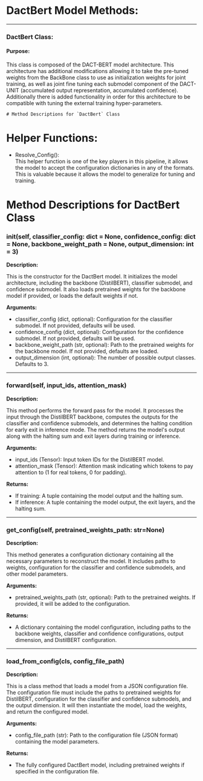 # DactBert Model Methods:  
---
### DactBert Class:
#### Purpose: 
This class is composed of the DACT-BERT model architecture. This architecture has additional modifications allowing
    it to take the pre-tuned weights from the BackBone class to use as initialization weights for joint training, as well
    as joint fine tuning each submodel component of the DACT-UNIT (accumulated output representation, accumulated confidence).
    Additionally there is added functionality in order for this architecture to be compatible with tuning the external training hyper-parameters.

    # Method Descriptions for `DactBert` Class

# Helper Functions:  
- Resolve_Config():  
    This helper function is one of the key players in this pipeline, it allows the model to accept the configuration dictionaries in any of the formats.
    This is valuable because it allows the model to generalize for tuning and training.

# Method Descriptions for DactBert Class

### __init__(self, classifier_config: dict = None, confidence_config: dict = None, backbone_weight_path = None, output_dimension: int = 3)

**Description:**

This is the constructor for the DactBert model. It initializes the model architecture, including the backbone (DistilBERT), classifier submodel, and confidence submodel. It also loads pretrained weights for the backbone model if provided, or loads the default weights if not.

**Arguments:**
- classifier_config (dict, optional): Configuration for the classifier submodel. If not provided, defaults will be used.
- confidence_config (dict, optional): Configuration for the confidence submodel. If not provided, defaults will be used.
- backbone_weight_path (str, optional): Path to the pretrained weights for the backbone model. If not provided, defaults are loaded.
- output_dimension (int, optional): The number of possible output classes. Defaults to 3.

---

### forward(self, input_ids, attention_mask)

**Description:**

This method performs the forward pass for the model. It processes the input through the DistilBERT backbone, computes the outputs for the classifier and confidence submodels, and determines the halting condition for early exit in inference mode. The method returns the model's output along with the halting sum and exit layers during training or inference.

**Arguments:**
- input_ids (Tensor): Input token IDs for the DistilBERT model.
- attention_mask (Tensor): Attention mask indicating which tokens to pay attention to (1 for real tokens, 0 for padding).

**Returns:**
- If training: A tuple containing the model output and the halting sum.
- If inference: A tuple containing the model output, the exit layers, and the halting sum.

---

### get_config(self, pretrained_weights_path: str=None)

**Description:**

This method generates a configuration dictionary containing all the necessary parameters to reconstruct the model. It includes paths to weights, configuration for the classifier and confidence submodels, and other model parameters.

**Arguments:**
- pretrained_weights_path (str, optional): Path to the pretrained weights. If provided, it will be added to the configuration.

**Returns:**
- A dictionary containing the model configuration, including paths to the backbone weights, classifier and confidence configurations, output dimension, and DistilBERT configuration.

---

### load_from_config(cls, config_file_path)

**Description:**

This is a class method that loads a model from a JSON configuration file. The configuration file must include the paths to pretrained weights for DistilBERT, configuration for the classifier and confidence submodels, and the output dimension. It will then instantiate the model, load the weights, and return the configured model.

**Arguments:**
- config_file_path (str): Path to the configuration file (JSON format) containing the model parameters.

**Returns:**
- The fully configured DactBert model, including pretrained weights if specified in the configuration file.

